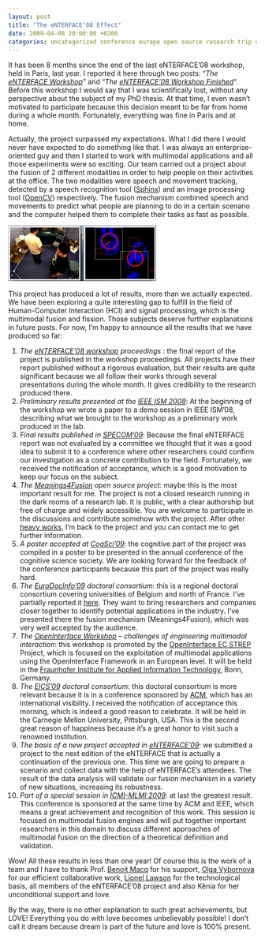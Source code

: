 ```yaml
---
layout: post
title: "The eNTERFACE’08 Effect"
date: 2009-04-08 20:00:00 +0200
categories: uncategorized conference europe open source research trip user interface
---
```


It has been 8 months since the end of the last eNTERFACE’08 workshop, held in Paris, last year. I reported it here through two posts: “<span style="font-style: italic;">The <a href="http://69.89.31.239/~hildeber/?p=160">eNTERFACE Workshop</a></span>” and “<span style="font-style: italic;">The <a href="http://69.89.31.239/~hildeber/?p=158">eNTERFACE’08 Workshop Finished</a></span>“. Before this workshop I would say that I was scientifically lost, without any perspective about the subject of my PhD thesis. At that time, I even wasn’t motivated to participate because this decision meant to be far from home during a whole month. Fortunately, everything was fine in Paris and at home.

Actually, the project surpassed my expectations. What I did there I would never have expected to do something like that. I was always an enterprise-oriented guy and then I started to work with multimodal applications and all those experiments were so exciting. Our team carried out a project about the fusion of 2 different modalities in order to help people on their activities at the office. The two modalities were speech and movement tracking, detected by a speech recognition tool (<a href="http://cmusphinx.sourceforge.net/sphinx4/">Sphinx</a>) and an image processing tool (<a href="http://opencv.willowgarage.com/wiki/Welcome">OpenCV</a>) respectively. The fusion mechanism combined speech and movements to predict what people are planning to do in a certain scenario and the computer helped them to complete their tasks as fast as possible.

<a href="http://69.89.31.239/~hildeber/wp-content/uploads/2009/04/pictureVision.jpg">![pictureVision-300x113.jpg](/images/posts/pictureVision-300x113.jpg)</a>

This project has produced a lot of results, more than we actually expected. We have been exploring a quite interesting gap to fulfill in the field of Human-Computer Interaction (HCI) and signal processing, which is the multimodal fusion and fission. Those subjects deserve further explanations in future posts. For now, I’m happy to announce all the results that we have produced so far:

<ol>
<li><span style="font-style: italic;">The <a href="http://enterface08.limsi.fr/">eNTERFACE’08 workshop</a> proceedings </span>: the final report of the project is published in the workshop proceedings. All projects have their report published without a rigorous evaluation, but their results are quite significant because we all follow their works through several presentations during the whole month. It gives credibility to the research produced there.</li>
<li><span style="font-style: italic;">Preliminary results presented at the <a href="http://ism2008.eecs.uci.edu/">IEEE ISM 2008</a></span>: At the beginning of the workshop we wrote a paper to a demo session in IEEE ISM’08, describing what we brought to the workshop as a preliminary work produced in the lab.</li>
<li><span style="font-style: italic;">Final results published in <a href="http://www.specom.nw.ru/specom_e.html">SPECOM’09</a></span>: Because the final eNTERFACE report was not evaluated by a committee we thought that it was a good idea to submit it to a conference where other researchers could confirm our investigation as a concrete contribution to the field. Fortunately, we received the notification of acceptance, which is a good motivation to keep our focus on the subject.</li>
<li><span style="font-style: italic;">The <a href="http://kenai.com/projects/meanings4fusion">Meanings4Fusion</a> open source project</span>: maybe this is the most important result for me. The project is not a closed research running in the dark rooms of a research lab. It is public, with a clear authorship but free of charge and widely accessible. You are welcome to participate in the discussions and contribute somehow with the project. After other <a href="http://69.89.31.239/~hildeber/?p=128">heavy works</a>, I’m back to the project and you can contact me to get further information. </li>
<li><span style="font-style: italic;">A poster accepted at <a href="http://cognitivesciencesociety.org/conference2009/index.html">CogSci’09</a></span>: the cognitive part of the project was compiled in a poster to be presented in the annual conference of the cognitive science society. We are looking forward for the feedback of the conference participants because this part of the project was really hard.</li>
<li><span style="font-style: italic;">The <a href="http://eurodocinfo09.umh.ac.be/">EuroDocInfo’09</a> doctoral consortium</span>: this is a regional doctoral consortium covering universities of Belgium and north of France. I’ve partially reported it <a href="http://69.89.31.239/~hildeber/?p=132">here</a>. They want to bring researchers and companies closer together to identify potential applications in the industry. I’ve presented there the fusion mechanism (Meanings4Fusion), which was very well accepted by the audience.</li>
<li><span style="font-style: italic;">The <a href="http://www.dcs.gla.ac.uk/~sjg/oi/">OpenInterface Workshop</a> – challenges of engineering multimodal interaction</span>: this workshop is promoted by the <a href="http://www.oi-project.org/">OpenInterface EC STREP</a> Project, which is focused on the exploitation of multimodal applications using the OpenInterface Framework in an European level. It will be held in the <a href="http://www.fit.fraunhofer.de/index_en.html">Fraunhofer Institute for Applied Information Technology</a>, Bonn, Germany.</li>
<li><span style="font-style: italic;">The <a href="http://eics-conference.org/2009/">EICS’09</a> doctoral consortium</span>: this doctoral consortium is more relevant because it is in a conference sponsored by <a href="http://portal.acm.org/portal.cfm">ACM</a>, which has an international visibility. I received the notification of acceptance this morning, which is indeed a good reason to celebrate. It will be held in the Carnegie Mellon University, Pittsburgh, USA. This is the second great reason of happiness because it’s a great honor to visit such a renowned institution.</li>
<li><span style="font-style: italic;">The basis of a new project accepted in <a href="http://www.infomus.org/enterface09/">eNTERFACE’09</a></span>: we submitted a project to the next edition of the eNTERFACE that is actually a continuation of the previous one. This time we are going to prepare a scenario and collect data with the help of eNTERFACE’s attendees. The result of the data analysis will validate our fusion mechanism in a variety of new situations, increasing its robustness.</li>
<li><span style="font-style: italic;">Part of a special session in <a href="http://icmi2009.acm.org/">ICMI-MLMI 2009</a></span>: at last the greatest result. This conference is sponsored at the same time by ACM and IEEE, which means a great achievement and recognition of this work. This session is focused on multimodal fusion engines and will put together important researchers in this domain to discuss different approaches of multimodal fusion on the direction of a theoretical definition and validation. </li>
</ol>
Wow! All these results in less than one year! Of course this is the work of a team and I have to thank Prof. <a href="http://www.tele.ucl.ac.be/view-people.php?name=Benoit.Macq">Benoit Macq</a> for his support, <a href="http://www.tele.ucl.ac.be/view-people.php?id=178">Olga Vybornova</a> for our efficient collaborative work, <a href="http://www.tele.ucl.ac.be/view-people.php?id=148">Lionel Lawson</a> for the technological basis, all members of the eNTERFACE’08 project and also Kênia for her unconditional support and love. 

By the way, there is no other explanation to such great achievements, but LOVE! Everything you do with love becomes unbelievably possible! I don’t call it dream because dream is part of the future and love is 100% present.
